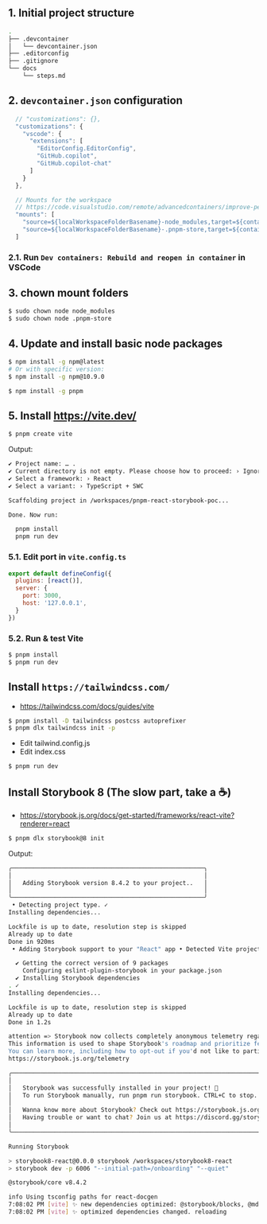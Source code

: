
## 1. Initial project structure

```bash
.
├── .devcontainer
│   └── devcontainer.json
├── .editorconfig
├── .gitignore
└── docs
    └── steps.md
```

## 2. `devcontainer.json` configuration

```javascript
  // "customizations": {},
  "customizations": {
    "vscode": {
      "extensions": [
        "EditorConfig.EditorConfig",
        "GitHub.copilot",
        "GitHub.copilot-chat"
      ]
    }
  },

  // Mounts for the workspace
  // https://code.visualstudio.com/remote/advancedcontainers/improve-performance
  "mounts": [
    "source=${localWorkspaceFolderBasename}-node_modules,target=${containerWorkspaceFolder}/node_modules,type=volume",
    "source=${localWorkspaceFolderBasename}-.pnpm-store,target=${containerWorkspaceFolder}/.pnpm-store,type=volume"
  ]
```

### 2.1. Run `Dev containers: Rebuild and reopen in container` in VSCode

## 3. chown mount folders

```bash
$ sudo chown node node_modules
$ sudo chown node .pnpm-store
```

## 4. Update and install basic node packages

```bash
$ npm install -g npm@latest
# Or with specific version:
$ npm install -g npm@10.9.0
```

```bash
$ npm install -g pnpm
```

## 5. Install https://vite.dev/

```bash
$ pnpm create vite
```

Output:
```bash
✔ Project name: … .
✔ Current directory is not empty. Please choose how to proceed: › Ignore files and continue
✔ Select a framework: › React
✔ Select a variant: › TypeScript + SWC

Scaffolding project in /workspaces/pnpm-react-storybook-poc...

Done. Now run:

  pnpm install
  pnpm run dev
```

### 5.1. Edit port in `vite.config.ts`

```javascript
export default defineConfig({
  plugins: [react()],
  server: {
    port: 3000,
    host: '127.0.0.1',
  }
})
```

### 5.2. Run & test Vite

```bash
$ pnpm install
$ pnpm run dev
```

## Install `https://tailwindcss.com/`
- https://tailwindcss.com/docs/guides/vite

```bash
$ pnpm install -D tailwindcss postcss autoprefixer
$ pnpm dlx tailwindcss init -p
```

- Edit tailwind.config.js
- Edit index.css

```bash
$ pnpm run dev
```

## Install Storybook 8 (The slow part, take a ☕)
- https://storybook.js.org/docs/get-started/frameworks/react-vite?renderer=react

```bash
$ pnpm dlx storybook@8 init
```

Output:
```bash
╭──────────────────────────────────────────────────────╮
│                                                      │
│   Adding Storybook version 8.4.2 to your project..   │
│                                                      │
╰──────────────────────────────────────────────────────╯
 • Detecting project type. ✓
Installing dependencies...

Lockfile is up to date, resolution step is skipped
Already up to date
Done in 920ms
 • Adding Storybook support to your "React" app • Detected Vite project. Setting builder to Vite. ✓

  ✔ Getting the correct version of 9 packages
    Configuring eslint-plugin-storybook in your package.json
  ✔ Installing Storybook dependencies
. ✓
Installing dependencies...

Lockfile is up to date, resolution step is skipped
Already up to date
Done in 1.2s

attention => Storybook now collects completely anonymous telemetry regarding usage.
This information is used to shape Storybook's roadmap and prioritize features.
You can learn more, including how to opt-out if you'd not like to participate in this anonymous program, by visiting the following URL:
https://storybook.js.org/telemetry

╭──────────────────────────────────────────────────────────────────────────────╮
│                                                                              │
│   Storybook was successfully installed in your project! 🎉                   │
│   To run Storybook manually, run pnpm run storybook. CTRL+C to stop.         │
│                                                                              │
│   Wanna know more about Storybook? Check out https://storybook.js.org/       │
│   Having trouble or want to chat? Join us at https://discord.gg/storybook/   │
│                                                                              │
╰──────────────────────────────────────────────────────────────────────────────╯

Running Storybook

> storybook8-react@0.0.0 storybook /workspaces/storybook8-react
> storybook dev -p 6006 "--initial-path=/onboarding" "--quiet"

@storybook/core v8.4.2

info Using tsconfig paths for react-docgen
7:08:02 PM [vite] ✨ new dependencies optimized: @storybook/blocks, @mdx-js/react
7:08:02 PM [vite] ✨ optimized dependencies changed. reloading
```
